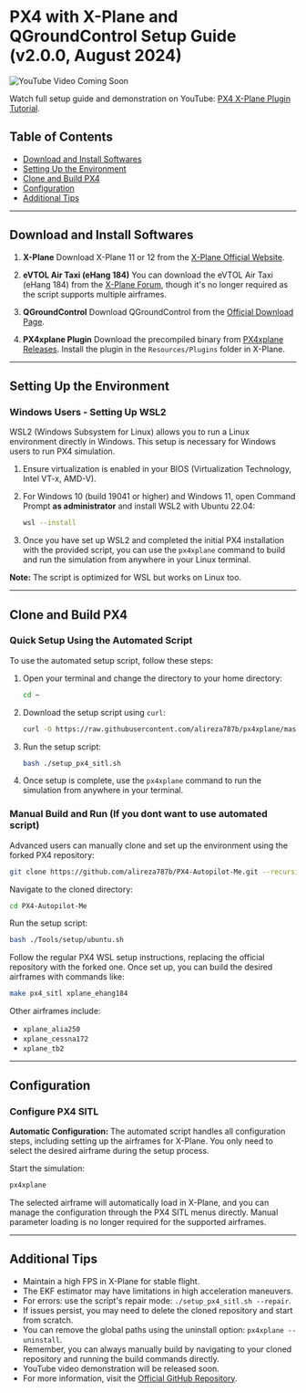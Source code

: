 ﻿# PX4 with X-Plane and QGroundControl Setup Guide (v2.0.0, August 2024)

![YouTube Video Coming Soon](https://via.placeholder.com/900x500.png?text=YouTube+Video+Coming+Soon)

Watch full setup guide and demonstration on YouTube: [PX4 X-Plane Plugin Tutorial](https://www.youtube.com/watch?v=aRJxsnf24k4).

## Table of Contents

- [Download and Install Softwares](#download-and-install-softwares)
- [Setting Up the Environment](#setting-up-the-environment)
- [Clone and Build PX4](#clone-and-build-px4)
- [Configuration](#configuration)
- [Additional Tips](#additional-tips)

---

## Download and Install Softwares

1. **X-Plane**
   Download X-Plane 11 or 12 from the [X-Plane Official Website](https://www.x-plane.com/download/).

2. **eVTOL Air Taxi (eHang 184)**
   You can download the eVTOL Air Taxi (eHang 184) from the [X-Plane Forum](https://forums.x-plane.org/index.php?/files/file/76635-quadricopter-piloted/), though it's no longer required as the script supports multiple airframes.

3. **QGroundControl**
   Download QGroundControl from the [Official Download Page](https://docs.qgroundcontrol.com/master/en/getting_started/download_and_install.html).

4. **PX4xplane Plugin**
   Download the precompiled binary from [PX4xplane Releases](https://github.com/alireza787b/px4xplane/releases). Install the plugin in the `Resources/Plugins` folder in X-Plane.

---

## Setting Up the Environment

### Windows Users - Setting Up WSL2

WSL2 (Windows Subsystem for Linux) allows you to run a Linux environment directly in Windows. This setup is necessary for Windows users to run PX4 simulation.

1. Ensure virtualization is enabled in your BIOS (Virtualization Technology, Intel VT-x, AMD-V).
2. For Windows 10 (build 19041 or higher) and Windows 11, open Command Prompt **as administrator** and install WSL2 with Ubuntu 22.04:

   ```bash
   wsl --install
   ```

3. Once you have set up WSL2 and completed the initial PX4 installation with the provided script, you can use the `px4xplane` command to build and run the simulation from anywhere in your Linux terminal.

**Note:** The script is optimized for WSL but works on Linux too.

---

## Clone and Build PX4

### Quick Setup Using the Automated Script

To use the automated setup script, follow these steps:

1. Open your terminal and change the directory to your home directory:

   ```bash
   cd ~
   ```

2. Download the setup script using `curl`:

   ```bash
   curl -O https://raw.githubusercontent.com/alireza787b/px4xplane/master/setup/setup_px4_sitl.sh
   ```

3. Run the setup script:

   ```bash
   bash ./setup_px4_sitl.sh
   ```

4. Once setup is complete, use the `px4xplane` command to run the simulation from anywhere in your terminal.

### Manual Build and Run (If you dont want to use automated script)

Advanced users can manually clone and set up the environment using the forked PX4 repository:

```bash
git clone https://github.com/alireza787b/PX4-Autopilot-Me.git --recursive
```

Navigate to the cloned directory:

```bash
cd PX4-Autopilot-Me
```

Run the setup script:

```bash
bash ./Tools/setup/ubuntu.sh
```

Follow the regular PX4 WSL setup instructions, replacing the official repository with the forked one. Once set up, you can build the desired airframes with commands like:

```bash
make px4_sitl xplane_ehang184
```

Other airframes include:

- `xplane_alia250`
- `xplane_cessna172`
- `xplane_tb2`

---

## Configuration

### Configure PX4 SITL

**Automatic Configuration:** The automated script handles all configuration steps, including setting up the airframes for X-Plane. You only need to select the desired airframe during the setup process.

Start the simulation:

```bash
px4xplane
```

The selected airframe will automatically load in X-Plane, and you can manage the configuration through the PX4 SITL menus directly. Manual parameter loading is no longer required for the supported airframes.

---

## Additional Tips

- Maintain a high FPS in X-Plane for stable flight.
- The EKF estimator may have limitations in high acceleration maneuvers.
- For errors: use the script's repair mode: `./setup_px4_sitl.sh --repair`.
- If issues persist, you may need to delete the cloned repository and start from scratch.
- You can remove the global paths using the uninstall option: `px4xplane --uninstall`.
- Remember, you can always manually build by navigating to your cloned repository and running the build commands directly.
- YouTube video demonstration will be released soon.
- For more information, visit the [Official GitHub Repository](https://github.com/alireza787b/px4xplane).


